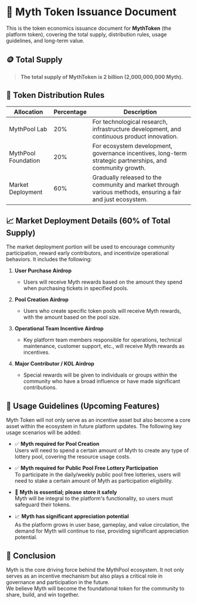 # 📄 Myth Token Issuance Document

This is the token economics issuance document for **MythToken** (the platform token), covering the total supply, distribution rules, usage guidelines, and long-term value.


## 🪙 Total Supply

> **The total supply of MythToken is 2 billion (2,000,000,000 Myth).**


## 🧾 Token Distribution Rules

| Allocation          | Percentage | Description                                                          |
|---------------------|------------|----------------------------------------------------------------------|
| MythPool Lab        | 20%        | For technological research, infrastructure development, and continuous product innovation. |
| MythPool Foundation | 20%        | For ecosystem development, governance incentives, long-term strategic partnerships, and community growth. |
| Market Deployment   | 60%        | Gradually released to the community and market through various methods, ensuring a fair and just ecosystem. |


## 📈 Market Deployment Details (60% of Total Supply)

The market deployment portion will be used to encourage community participation, reward early contributors, and incentivize operational behaviors. It includes the following:

1. **User Purchase Airdrop**  
   - Users will receive Myth rewards based on the amount they spend when purchasing tickets in specified pools.

2. **Pool Creation Airdrop**  
   - Users who create specific token pools will receive Myth rewards, with the amount based on the pool size.

3. **Operational Team Incentive Airdrop**  
   - Key platform team members responsible for operations, technical maintenance, customer support, etc., will receive Myth rewards as incentives.

4. **Major Contributor / KOL Airdrop**  
   - Special rewards will be given to individuals or groups within the community who have a broad influence or have made significant contributions.

## 🧭 Usage Guidelines (Upcoming Features)

Myth Token will not only serve as an incentive asset but also become a core asset within the ecosystem in future platform updates. The following key usage scenarios will be added:

- ✅ **Myth required for Pool Creation**  
  Users will need to spend a certain amount of Myth to create any type of lottery pool, covering the resource usage costs.

- ✅ **Myth required for Public Pool Free Lottery Participation**  
  To participate in the daily/weekly public pool free lotteries, users will need to stake a certain amount of Myth as participation eligibility.

- 🔐 **Myth is essential; please store it safely**  
  Myth will be integral to the platform's functionality, so users must safeguard their tokens.

- 📈 **Myth has significant appreciation potential**  
  As the platform grows in user base, gameplay, and value circulation, the demand for Myth will continue to rise, providing significant appreciation potential.


## 💬 Conclusion

Myth is the core driving force behind the MythPool ecosystem. It not only serves as an incentive mechanism but also plays a critical role in governance and participation in the future.  
We believe Myth will become the foundational token for the community to share, build, and win together.
